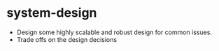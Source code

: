 # system-design
- Design some highly scalable and robust design for common issues.
- Trade offs on the design decisions
